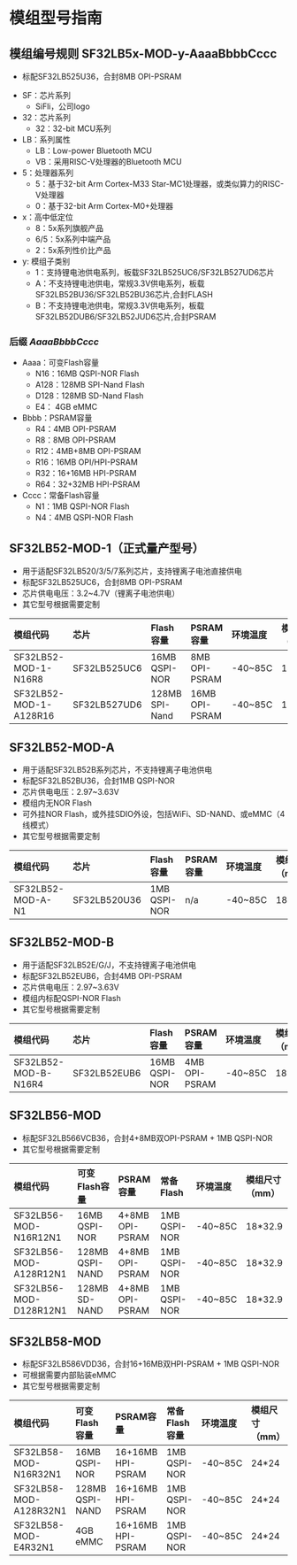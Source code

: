 # 模组型号指南

## 模组编号规则 SF32LB5x-MOD-y-AaaaBbbbCccc

* 标配SF32LB525U36，合封8MB OPI-PSRAM


- SF：芯片系列
    - SiFli，公司logo
- 32：芯片系列
    - 32：32-bit MCU系列
- LB：系列属性
    - LB：Low-power Bluetooth MCU
    - VB：采用RISC-V处理器的Bluetooth MCU
- 5：处理器系列
    - 5：基于32-bit Arm Cortex-M33 Star-MC1处理器，或类似算力的RISC-V处理器
    - 0：基于32-bit Arm Cortex-M0+处理器
- x：高中低定位
    - 8：5x系列旗舰产品
    - 6/5：5x系列中端产品
    - 2：5x系列性价比产品
- y: 模组子类别
    - 1：支持锂电池供电系列，板载SF32LB525UC6/SF32LB527UD6芯片
    - A：不支持锂电池供电，常规3.3V供电系列，板载SF32LB52BU36/SF32LB52BU36芯片,合封FLASH
    - B：不支持锂电池供电，常规3.3V供电系列，板载SF32LB52DUB6/SF32LB52JUD6芯片,合封PSRAM

### 后缀 *AaaaBbbbCccc*
- Aaaa：可变Flash容量
    - N16：16MB QSPI-NOR Flash
    - A128：128MB SPI-Nand Flash
    - D128：128MB SD-Nand Flash
    - E4：  4GB eMMC
- Bbbb：PSRAM容量
    - R4：4MB OPI-PSRAM
    - R8：8MB OPI-PSRAM
    - R12：4MB+8MB OPI-PSRAM
    - R16：16MB OPI/HPI-PSRAM
    - R32：16+16MB HPI-PSRAM
    - R64：32+32MB HPI-PSRAM
- Cccc：常备Flash容量
    - N1：1MB QSPI-NOR Flash
    - N4：4MB QSPI-NOR Flash

## SF32LB52-MOD-1（正式量产型号）

* 用于适配SF32LB520/3/5/7系列芯片，支持锂离子电池直接供电
* 标配SF32LB525UC6，合封8MB OPI-PSRAM
* 芯片供电电压：3.2~4.7V（锂离子电池供电）
* 其它型号根据需要定制

模组代码| 芯片 | Flash容量 | PSRAM容量 | 环境温度 | 模组尺寸（mm）
:- | :-| :-|:-|:-|:-
SF32LB52-MOD-1-N16R8 | SF32LB525UC6 | 16MB QSPI-NOR | 8MB OPI-PSRAM | -40~85C | 18*27.9
SF32LB52-MOD-1-A128R16 | SF32LB527UD6 | 128MB SPI-Nand | 16MB OPI-PSRAM | -40~85C | 18*27.9

## SF32LB52-MOD-A

* 用于适配SF32LB52B系列芯片，不支持锂离子电池供电
* 标配SF32LB52BU36，合封1MB QSPI-NOR
* 芯片供电电压：2.97~3.63V
* 模组内无NOR Flash
* 可外挂NOR Flash，或外挂SDIO外设，包括WiFi、SD-NAND、或eMMC（4线模式）
* 其它型号根据需要定制

模组代码|  芯片 | Flash容量 | PSRAM容量 | 环境温度 | 模组尺寸（mm）
:- | :-| :-|:-|:-|:-
SF32LB52-MOD-A-N1 | SF32LB520U36 | 1MB QSPI-NOR | n/a | -40~85C | 18*27.9

## SF32LB52-MOD-B

* 用于适配SF32LB52E/G/J，不支持锂离子电池供电
* 标配SF32LB52EUB6，合封4MB OPI-PSRAM
* 芯片供电电压：2.97~3.63V
* 模组内标配QSPI-NOR Flash
* 其它型号根据需要定制

模组代码|  芯片 | Flash容量 | PSRAM容量 | 环境温度 | 模组尺寸（mm）
:- | :-| :-|:-|:-|:-
SF32LB52-MOD-B-N16R4 | SF32LB52EUB6 | 16MB QSPI-NOR | 4MB OPI-PSRAM | -40~85C | 18*27.9


## SF32LB56-MOD

* 标配SF32LB566VCB36，合封4+8MB双OPI-PSRAM + 1MB QSPI-NOR
* 其它型号根据需要定制

模组代码| 可变Flash容量 | PSRAM容量 | 常备Flash | 环境温度 | 模组尺寸（mm）
:-| :-|:-|:-|:-|:-
SF32LB56-MOD-N16R12N1 | 16MB QSPI-NOR | 4+8MB OPI-PSRAM | 1MB QSPI-NOR | -40~85C | 18*32.9
SF32LB56-MOD-A128R12N1 | 128MB QSPI-NAND | 4+8MB OPI-PSRAM | 1MB QSPI-NOR | -40~85C | 18*32.9
SF32LB56-MOD-D128R12N1 | 128MB SD-NAND | 4+8MB OPI-PSRAM | 1MB QSPI-NOR |  -40~85C | 18*32.9

## SF32LB58-MOD

* 标配SF32LB586VDD36，合封16+16MB双HPI-PSRAM + 1MB QSPI-NOR
* 可根据需要内部贴装eMMC
* 其它型号根据需要定制

模组代码| 可变Flash容量 | PSRAM容量 | 常备Flash容量 | 环境温度 | 模组尺寸（mm）
:-| :-|:-|:-|:-|:-
SF32LB58-MOD-N16R32N1 | 16MB QSPI-NOR | 16+16MB HPI-PSRAM | 1MB QSPI-NOR | -40~85C | 24*24
SF32LB58-MOD-A128R32N1 | 128MB QSPI-NAND | 16+16MB HPI-PSRAM | 1MB QSPI-NOR | -40~85C | 24*24
SF32LB58-MOD-E4R32N1 | 4GB eMMC | 16+16MB HPI-PSRAM | 1MB QSPI-NOR | -40~85C | 24*24



<!--
## SF32LB55-MOD

* 标配SF32LB555V436，合封8MB OPI-PSRAM + 4MB QSPI-NOR
* 其它型号根据需要定制

模组代码| 可变Flash容量 | PSRAM容量 | 常备Flash | 环境温度 | 模组尺寸（mm）
:-| :-|:-|:-|:-|:-
SF32LB55-MOD-N16R8N4 | 16MB QSPI-NOR | 8MB OPI-PSRAM | 4MB QSPI-NOR | -40~85C | 18*27?
SF32LB55-MOD-A128R8N4 | 128MB QSPI-NAND | 8MB OPI-PSRAM | 4MB QSPI-NOR | -40~85C | 18*27?
<? SF32LB55-MOD-D128R8N4 | 128MB SD-NAND | 8MB OPI-PSRAM | 4MB QSPI-NOR |  -40~85C | 18*27?>
-->
